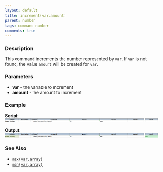 ```yaml
---
layout: default
title: increment(var,amount)
parent: number
tags: command number
comments: true
---
```



### Description
This command increments the number represented by `var`.  If `var` is not found, the value `amount` will be created for 
`var`.


### Parameters
- **var** - the variable to increment
- **amount** - the amount to increment


### Example
**Script**:<br/>
![script](image/increment_01.png)

**Output**:<br/>
![output](image/increment_02.png)


### See Also
- [`max(var,array)`](max(var,array))
- [`min(var,array)`](min(var,array))